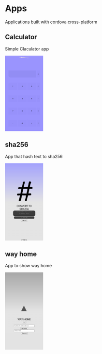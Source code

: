 # Apps
Applications built with cordova cross-platform

## Calculator
Simple Claculator app
<!-- ![Screenshot_20211019_173046](https://user-images.githubusercontent.com/70326109/137907523-dbee4eda-c0ec-4d89-8f8a-c24f63f72b35.jpg) -->
<img src="https://github.com/a-tharva/Apps/blob/master/images/calculator.jpg" width=25% height=25%>

## sha256
App that hash text to sha256
<!-- ![Screenshot_20211019_173024](https://user-images.githubusercontent.com/70326109/137907878-327a3122-0d11-4ede-a04a-dc985c141914.jpg) -->
<img src="https://github.com/a-tharva/Apps/blob/master/images/sha256.jpg" width=25% height=25%>

## way home
App to show way home
<!-- ![Screenshot_20211019_173114](https://user-images.githubusercontent.com/70326109/137908044-9d752dea-01ba-48e6-8644-68aaa1004a5e.jpg) -->
<img src="https://github.com/a-tharva/Apps/blob/master/images/way_home.jpg" width=25% height=25%>
